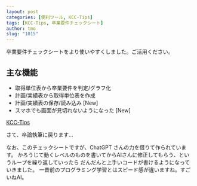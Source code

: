 ```yaml
---
layout: post
categories: [便利ツール, KCC-Tips]
tags: [KCC-Tips, 卒業要件チェックシート]
author: tmo
slug: "1015"
---
```

卒業要件チェックシートをより使いやすくしました。ご活用ください。

## 主な機能

* 取得単位表から卒業要件を判定/グラフ化
* 計画/実績表から取得単位表を作成
* 計画/実績表の保存/読み込み [New]
* スマホでも画面が見切れないようになった [New]

[KCC-Tips](https://tmo1031.github.io/kcc-tips/index.html)

さて、卒論執筆に戻ります…

なお、このチェックシートですが、ChatGPT さんの力を借りて作られています。
かろうじて動くレベルのものを書いてからAIさんに修正してもらう、というループを繰り返していったら
だんだんと上手いコードが書けるようになっていきました。
一昔前のプログラミング学習とはスピード感が違いますね。すごいねAI。